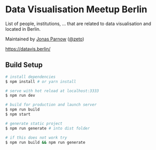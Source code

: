 # Data Visualisation Meetup Berlin

List of people, institutions, … that are related to data visualisation and located in Berlin.

Maintained by [Jonas Parnow](https://jonasparnow.de) ([@zeto](https://twitter.com/zeto))

https://datavis.berlin/

## Build Setup

``` bash
# install dependencies
$ npm install # or yarn install

# serve with hot reload at localhost:3333
$ npm run dev

# build for production and launch server
$ npm run build
$ npm start

# generate static project
$ npm run generate # into dist folder

# if this does not work try
$ npm run build && npm run generate
```
